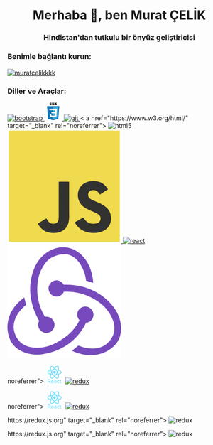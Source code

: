<h1 align="center">Merhaba 👋, ben Murat ÇELİK</h1>
<h3 align="center">Hindistan'dan tutkulu bir önyüz geliştiricisi</h3>

<h3 align="left">Benimle bağlantı kurun: </h3>
<p align="left">
<a href="https://linkedin.com/in/muratcelikkkk" target="blank"><img align="center" src="https://raw .githubusercontent.com/rahuldkjain/github-profile-readme-generator/master/src/images/icons/Social/linked-in-alt.svg" alt="muratcelikkkk" height="30" width="40" /> </a>
</p>

<h3 align="left">Diller ve Araçlar:</h3>
<p align="left"> <a href="https://getbootstrap.com" target="_blank" rel="noreferrer"> <img src="https://raw.githubusercontent.com/devicons/devicon /master/icons/bootstrap/bootstrap-plain-wordmark.svg" alt="bootstrap" width="40" height="40"/> </a> <a href="https://www.w3schools.com /css/" target="_blank" rel="noreferrer"> <img src="https://raw.githubusercontent.com/devicons/devicon/master/icons/css3/css3-original-wordmark.svg" alt= "css3" width="40" height="40"/> </a> <a href="https://git-scm.com/" target="_blank" rel="noreferrer"> <img src="https://www.vectorlogo.zone/logos/git-scm/git-scm-icon.svg" alt="git" width="40" height="40"/> </a> < a href="https://www.w3.org/html/" target="_blank" rel="noreferrer"> <img src="https://raw.githubusercontent.com/devicons/devicon/master/icons /html5/html5-original-wordmark.svg" alt="html5" width="40" height="40"/> </a> <a href="https://developer.mozilla.org/en-US /docs/Web/JavaScript" target="_blank" rel="noreferrer"> <img src="https://raw.githubusercontent.com/devicons/devicon/master/icons/javascript/javascript-original.svg" alt ="javascript" genişlik="40" yükseklik="40"/> </a> <a href="https://reactjs.org/" target="_blank" rel="noreferrer"> <img src="https://raw.githubusercontent.com/devicons/ devicon/master/icons/react/react-original-wordmark.svg" alt="react" width="40" height="40"/> </a> <a href="https://redux.js. org" target="_blank" rel="noreferrer"> <img src="https://raw.githubusercontent.com/devicons/devicon/master/icons/redux/redux-original.svg" alt="redux" genişliği ="40" yükseklik="40"/> </a> </p>noreferrer"> <img src="https://raw.githubusercontent.com/devicons/devicon/master/icons/react/react-original-wordmark.svg" alt="react" width="40" height="40 "/> </a> <a href="https://redux.js.org" target="_blank" rel="noreferrer"> <img src="https://raw.githubusercontent.com/devicons/ devicon/master/icons/redux/redux-original.svg" alt="redux" width="40" height="40"/> </a> </p>noreferrer"> <img src="https://raw.githubusercontent.com/devicons/devicon/master/icons/react/react-original-wordmark.svg" alt="react" width="40" height="40 "/> </a> <a href="https://redux.js.org" target="_blank" rel="noreferrer"> <img src="https://raw.githubusercontent.com/devicons/ devicon/master/icons/redux/redux-original.svg" alt="redux" width="40" height="40"/> </a> </p>https://redux.js.org" target="_blank" rel="noreferrer"> <img src="https://raw.githubusercontent.com/devicons/devicon/master/icons/redux/redux-original. svg" alt="redux" genişlik="40" yükseklik="40"/> </a> </p>https://redux.js.org" target="_blank" rel="noreferrer"> <img src="https://raw.githubusercontent.com/devicons/devicon/master/icons/redux/redux-original. svg" alt="redux" genişlik="40" yükseklik="40"/> </a> </p>
